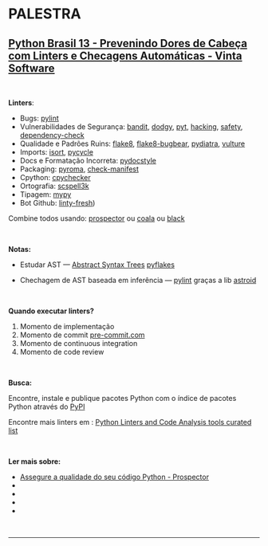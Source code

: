 # PALESTRA
## [Python Brasil 13 - Prevenindo Dores de Cabeça com Linters e Checagens Automáticas - Vinta Software](https://www.youtube.com/watch?v=7kH7Mo9Z9u4)

</br>

**Linters**:
- Bugs: [pylint](https://pypi.org/project/pylint/)
- Vulnerabilidades de Segurança: [bandit](https://pypi.org/project/bandit/), [dodgy](https://pypi.org/project/dodgy/), [pyt](https://pypi.org/project/pyt/), [hacking](https://pypi.org/project/hacking/), [safety](https://pypi.org/project/safety/), [dependency-check](https://pypi.org/project/dependency-check/)
- Qualidade e Padrões Ruins: [flake8](https://pypi.org/project/flake8/), [flake8-bugbear](https://pypi.org/project/flake8-bugbear/), [pydiatra](https://pypi.org/project/pydiatra/), [vulture](https://pypi.org/project/vulture/)
- Imports: [isort](https://pypi.org/project/isort/), [pycycle](https://pypi.org/project/pycycle/)
- Docs e Formatação Incorreta: [pydocstyle](https://pypi.org/project/pydocstyle/)
- Packaging: [pyroma](https://pypi.org/project/pyroma/), [check-manifest](https://pypi.org/project/check-manifest/)
- Cpython: [cpychecker](https://emptysqua.re/blog/analyzing-python-c-extensions-with-cpychecker/)
- Ortografia: [scspell3k](https://pypi.org/project/scspell3k/)
- Tipagem: [mypy](https://pypi.org/project/mypy/)
- Bot Github: [linty-fresh](https://pypi.org/project/linty-fresh/))

Combine todos usando: [prospector](https://prospector.landscape.io/en/master/) ou [coala](https://coala.io/#/home?lang=Python) ou [black](https://github.com/psf/black)

</br>

**Notas:**

- Estudar AST — [Abstract Syntax Trees](https://docs.python.org/3/library/ast.html) [pyflakes](https://pypi.org/project/pyflakes/)

- Chechagem de AST baseada em inferência — [pylint](https://pypi.org/project/pylint/) graças a lib [astroid](https://pypi.org/project/astroid/)

</br>

**Quando executar linters?**
  1. Momento de implementação
  2. Momento de commit [pre-commit.com](https://pre-commit.com/)
  3. Momento de continuous integration
  4. Momento de code review

</br>

**Busca:**

Encontre, instale e publique pacotes Python com o índice de pacotes Python através do [PyPI](https://pypi.org/)

Encontre mais linters em : [Python Linters and Code Analysis tools curated list](https://github.com/vintasoftware/python-linters-and-code-analysis)

</br>

**Ler mais sobre:**

- [Assegure a qualidade do seu código Python - Prospector](https://klauslaube.com.br/2020/01/21/assegure-qualidade-seu-codigo-python-prospector.html)
- []()
- []()
- []()
- []()

</br>

***

